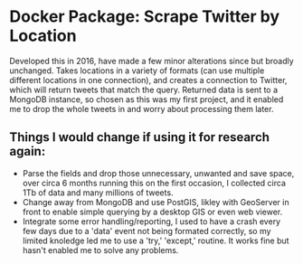 # Docker Package: Scrape Twitter by Location

Developed this in 2016, have made a few minor alterations since but broadly unchanged. Takes locations in a variety of formats (can use multiple different locations in one connection), and creates a connection to Twitter, which will return tweets that match the query. Returned data is sent to a MongoDB instance, so chosen as this was my first project, and it enabled me to drop the whole tweets in and worry about processing them later.  

## Things I would change if using it for research again:
* Parse the fields and drop those unnecessary, unwanted and save space, over circa 6 months running this on the first occasion, I collected circa 1Tb of data and many millions of tweets.
* Change away from MongoDB and use PostGIS, likley with GeoServer in front to enable simple querying by a desktop GIS or even web viewer.
* Integrate some error handling/reporting, I used to have a crash every few days due to a 'data' event not being formated correctly, so my limited knoledge led me to use a 'try,' 'except,' routine. It works fine but hasn't enabled me to solve any problems.
